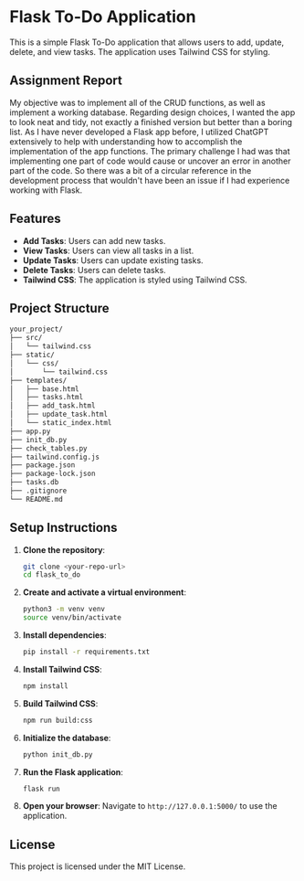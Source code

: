 # Flask To-Do Application

This is a simple Flask To-Do application that allows users to add, update, delete, and view tasks. The application uses Tailwind CSS for styling.

## Assignment Report

My objective was to implement all of the CRUD functions, as well as implement a working database. Regarding design choices, I wanted the app to look neat and tidy, not exactly a finished version but better than a boring list. As I have never developed a Flask app before, I utilized ChatGPT extensively to help with understanding how to accomplish the implementation of the app functions. The primary challenge I had was that implementing one part of code would cause or uncover an error in another part of the code. So there was a bit of a circular reference in the development process that wouldn't have been an issue if I had experience working with Flask.

## Features

- **Add Tasks**: Users can add new tasks.
- **View Tasks**: Users can view all tasks in a list.
- **Update Tasks**: Users can update existing tasks.
- **Delete Tasks**: Users can delete tasks.
- **Tailwind CSS**: The application is styled using Tailwind CSS.

## Project Structure

```bash
your_project/
├── src/
│   └── tailwind.css
├── static/
│   └── css/
│       └── tailwind.css
├── templates/
│   ├── base.html
│   ├── tasks.html
│   ├── add_task.html
│   ├── update_task.html
│   └── static_index.html
├── app.py
├── init_db.py
├── check_tables.py
├── tailwind.config.js
├── package.json
├── package-lock.json
├── tasks.db
├── .gitignore
└── README.md
```

## Setup Instructions

1. **Clone the repository**:

    ```bash
    git clone <your-repo-url>
    cd flask_to_do
    ```

2. **Create and activate a virtual environment**:

    ```bash
    python3 -m venv venv
    source venv/bin/activate
    ```

3. **Install dependencies**:

    ```bash
    pip install -r requirements.txt
    ```

4. **Install Tailwind CSS**:

    ```bash
    npm install
    ```

5. **Build Tailwind CSS**:

    ```bash
    npm run build:css
    ```

6. **Initialize the database**:

    ```bash
    python init_db.py
    ```

7. **Run the Flask application**:

    ```bash
    flask run
    ```

8. **Open your browser**:
    Navigate to `http://127.0.0.1:5000/` to use the application.

## License

This project is licensed under the MIT License.
